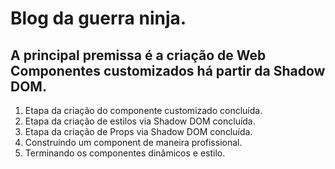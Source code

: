 <!DOCTYPE html>
<html lang="PT-BR">

<head>
    <meta charset="UTF-8">
    <meta name="viewport" content="width=device-width, initial-scale=1.0">
</head>

<body>
<h1>Blog da guerra ninja.</h1>
<h2>A principal premissa é a criação de Web Componentes customizados há partir da Shadow DOM.</h2>
<ol>
  <li>Etapa da criação do componente customizado concluída.</li>
  <li>Etapa da criação de estilos via Shadow DOM concluída.</li>
  <li>Etapa da criação de Props via Shadow DOM concluída.</li>
  <li>Construindo um component de maneira profissional.</li>
  <li>Terminando os componentes dinâmicos e estilo.</li>
</ol>
</body>

</html>
